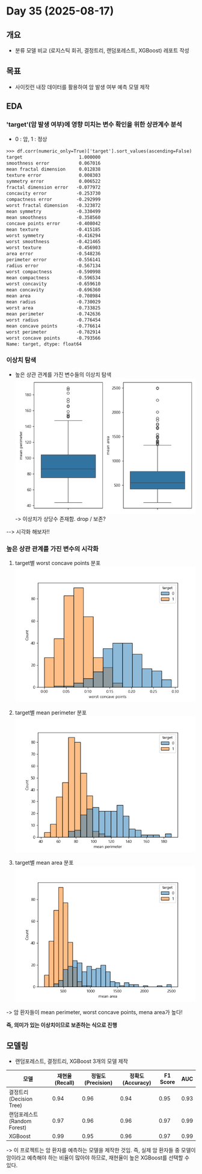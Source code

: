# Day 35 (2025-08-17)
## 개요
- 분류 모델 비교 (로지스틱 회귀, 결정트리, 랜덤포레스트, XGBoost) 레포트 작성
## 목표
- 사이킷런 내장 데이터를 활용하여 암 발생 여부 예측 모델 제작

## EDA
### 'target'(암 발생 여부)에 영향 미치는 변수 확인을 위한 상관계수 분석
- 0 : 암, 1 : 정상
```
>>> df.corr(numeric_only=True)['target'].sort_values(ascending=False)
target                     1.000000
smoothness error           0.067016
mean fractal dimension     0.012838
texture error              0.008303
symmetry error             0.006522
fractal dimension error   -0.077972
concavity error           -0.253730
compactness error         -0.292999
worst fractal dimension   -0.323872
mean symmetry             -0.330499
mean smoothness           -0.358560
concave points error      -0.408042
mean texture              -0.415185
worst symmetry            -0.416294
worst smoothness          -0.421465
worst texture             -0.456903
area error                -0.548236
perimeter error           -0.556141
radius error              -0.567134
worst compactness         -0.590998
mean compactness          -0.596534
worst concavity           -0.659610
mean concavity            -0.696360
mean area                 -0.708984
mean radius               -0.730029
worst area                -0.733825
mean perimeter            -0.742636
worst radius              -0.776454
mean concave points       -0.776614
worst perimeter           -0.782914
worst concave points      -0.793566
Name: target, dtype: float64
```
### 이상치 탐색
- 높은 상관 관계를 가진 변수들의 이상치 탐색
![mean area, mean perimeter 이상치 탐색](Figure_4.png)
-> 이상치가 상당수 존재함. drop / 보존?

--> 시각화 해보자!!


### 높은 상관 관계를 가진 변수의 시각화
1. target별 worst concave points 분포
![target별 worst concave points 분포](Figure_1.png)

2. target별 mean perimeter 분포
![target별 mean perimeter 분포](Figure_2.png)

3. target별 mean area 분포
![target별 mean area 분포](Figure_3.png)

-> 암 환자들이 mean perimeter, worst concave points, mena area가 높다!

**즉, 의미가 있는 이상치이므로 보존하는 식으로 진행**



## 모델링
- 랜덤포레스트, 결정트리, XGBoost 3개의 모델 제작

| 모델              | 재현율 (Recall) | 정밀도 (Precision) | 정확도 (Accuracy) | F1 Score | AUC  |
|-------------------|-----------------|--------------------|-------------------|----------|------|
| 결정트리 (Decision Tree) |       0.94          |   0.96                 |       0.94            |  0.95        | 0.93     |
| 랜덤포레스트 (Random Forest) |       0.97          |    0.96                |       0.96            | 0.97         | 0.99     |
| XGBoost           |      0.99           |      0.95              |    0.96               |   0.97       | 0.99     |

-> 이 프로젝트는 암 환자를 예측하는 모델을 제작한 것임. 즉, 실제 암 환자들 중 모델이 암이라고 예측해야 하는 비율이 많아야 하므로, 재현율이 높은 XGBoost를 선택할 수 있다.
